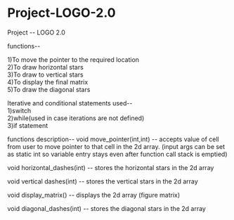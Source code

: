 # Project-LOGO-2.0
Project -- LOGO 2.0

functions--

1)To move the pointer to the required location<br>
2)To draw horizontal stars <br>
3)To draw to vertical stars<br>
4)To display the final matrix<br>
5)To draw the diagonal stars<br>

Iterative and conditional statements used--<br>
1)switch<br>
2)while(used in case iterations are not defined)<br>
3)if statement<br>  

functions description--
void move_pointer(int,int) -- accepts value of cell from user to move pointer to that cell in the 2d array.
(input args can be set as static int so variable entry stays even after function call stack is emptied) 

void horizontal_dashes(int) -- stores the horizontal stars in the 2d array

void vertical dashes(int) -- stores the vertical stars in the 2d array

void display_matrix() -- displays the 2d array (figure matrix) 

void diagonal_dashes(int) -- stores the diagonal stars in the 2d array
          
